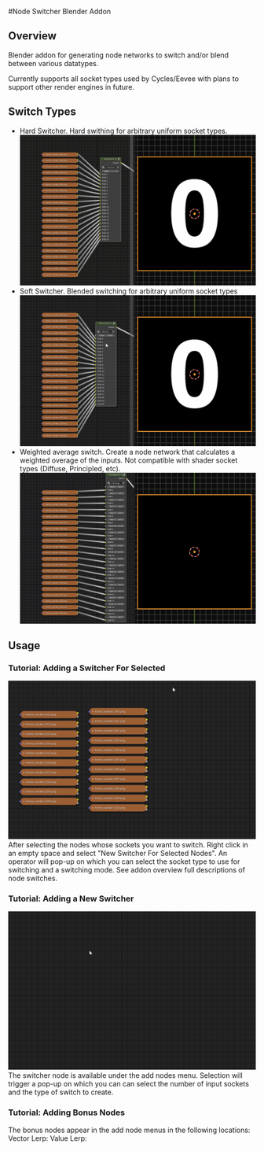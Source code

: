 #Node Switcher Blender Addon
## Overview
Blender addon for generating node networks to switch and/or blend between various
datatypes.

Currently supports all socket types used by Cycles/Eevee with plans to support other render engines in future.

## Switch Types
* Hard Switcher. Hard swithing for arbitrary uniform socket types. 
![Hard Switching](gifs/hard_switching.gif)
* Soft Switcher. Blended switching for arbitrary uniform socket types
![Blended Switching](gifs/blended_frames.gif)
* Weighted average switch. Create a node network that calculates a weighted overage of the inputs. Not compatible with shader socket types (Diffuse, Principled, etc).
![Weighted Average Switching](gifs/weighted_average_blending.gif)

## Usage
### Tutorial: Adding a Switcher For Selected
![New Switcher For Selected](gifs/switcher_from_selected.gif)
After selecting the nodes whose sockets you want to switch. Right click in an empty space and select "New Switcher For Selected Nodes". An operator will pop-up on which you can select the socket type to use for switching and a switching mode. See addon overview full descriptions of node switches.

### Tutorial: Adding a New Switcher
![New Switcher](gifs/new_switcher.gif)
The switcher node is available under the add nodes menu. Selection will trigger a pop-up on which you can can select the number of input sockets and the type of switch to create.

### Tutorial: Adding Bonus Nodes
The bonus nodes appear in the add node menus in the following locations:
Vector Lerp:
Value Lerp:
